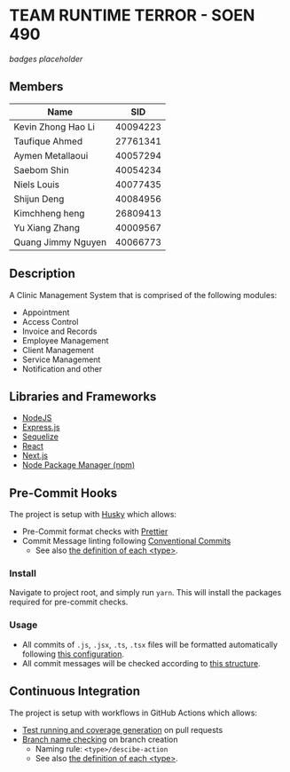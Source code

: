 # TEAM RUNTIME TERROR - SOEN 490

_badges placeholder_

## Members

| Name               | SID      |
| ------------------ | -------- |
| Kevin Zhong Hao Li | 40094223 |
| Taufique Ahmed     | 27761341 |
| Aymen Metallaoui   | 40057294 |
| Saebom Shin        | 40054234 |
| Niels Louis        | 40077435 |
| Shijun Deng        | 40084956 |
| Kimchheng heng     | 26809413 |
| Yu Xiang Zhang     | 40009567 |
| Quang Jimmy Nguyen | 40066773 |

## Description

A Clinic Management System that is comprised of the following modules:

- Appointment
- Access Control
- Invoice and Records
- Employee Management
- Client Management
- Service Management
- Notification and other

## Libraries and Frameworks

- [NodeJS](https://nodejs.org/)
- [Express.js](http://expressjs.com/)
- [Sequelize](https://sequelize.org/)
- [React](https://reactjs.org/)
- [Next.js](https://nextjs.org/)
- [Node Package Manager (npm)](https://www.npmjs.com/)

## Pre-Commit Hooks

The project is setup with [Husky](https://github.com/typicode/husky) which allows:

- Pre-Commit format checks with [Prettier](https://prettier.io/docs/en/install.html#git-hooks)
- Commit Message linting following [Conventional Commits](https://www.conventionalcommits.org/en/v1.0.0/#summary)
  - See also [the definition of each \<type>](https://github.com/angular/angular/blob/22b96b9/CONTRIBUTING.md#type). 

### Install

Navigate to project root, and simply run `yarn`. This will install the packages required for pre-commit checks.

### Usage

- All commits of `.js`, `.jsx`, `.ts`, `.tsx` files will be formatted automatically following [this configuration](./.prettierrc).
- All commit messages will be checked according to [this structure](https://www.conventionalcommits.org/en/v1.0.0/#summary).

## Continuous Integration

The project is setup with workflows in GitHub Actions which allows:

- [Test running and coverage generation](https://github.com/kevinlizh1992/rtterror/actions/workflows/pull-request.yml) on pull requests
- [Branch name checking](https://github.com/kevinlizh1992/rtterror/actions/workflows/branch-naming.yml) on branch creation
  - Naming rule: `<type>/descibe-action`
  - See also [the definition of each \<type>](https://github.com/angular/angular/blob/22b96b9/CONTRIBUTING.md#type). 
